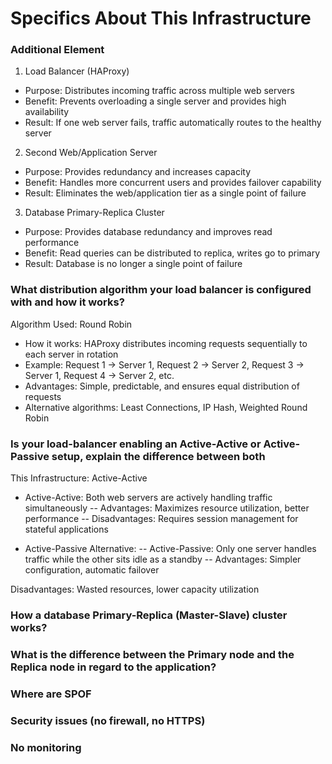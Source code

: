 # Specifics About This Infrastructure
### Additional Element
1. Load Balancer (HAProxy)
- Purpose: Distributes incoming traffic across multiple web servers
- Benefit: Prevents overloading a single server and provides high availability
- Result: If one web server fails, traffic automatically routes to the healthy server

2. Second Web/Application Server
- Purpose: Provides redundancy and increases capacity
- Benefit: Handles more concurrent users and provides failover capability
- Result: Eliminates the web/application tier as a single point of failure

3. Database Primary-Replica Cluster
- Purpose: Provides database redundancy and improves read performance
- Benefit: Read queries can be distributed to replica, writes go to primary
- Result: Database is no longer a single point of failure

### What distribution algorithm your load balancer is configured with and how it works?
Algorithm Used: Round Robin
- How it works: HAProxy distributes incoming requests sequentially to each server in rotation
- Example: Request 1 → Server 1, Request 2 → Server 2, Request 3 → Server 1, Request 4 → Server 2, etc.
- Advantages: Simple, predictable, and ensures equal distribution of requests
- Alternative algorithms: Least Connections, IP Hash, Weighted Round Robin

### Is your load-balancer enabling an Active-Active or Active-Passive setup, explain the difference between both
This Infrastructure: Active-Active
- Active-Active: Both web servers are actively handling traffic simultaneously
-- Advantages: Maximizes resource utilization, better performance
-- Disadvantages: Requires session management for stateful applications

- Active-Passive Alternative:
-- Active-Passive: Only one server handles traffic while the other sits idle as a standby
-- Advantages: Simpler configuration, automatic failover

Disadvantages: Wasted resources, lower capacity utilization
### How a database Primary-Replica (Master-Slave) cluster works?
### What is the difference between the Primary node and the Replica node in regard to the application?
### Where are SPOF
### Security issues (no firewall, no HTTPS)
### No monitoring

